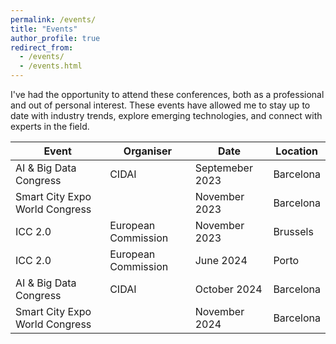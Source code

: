 ```yaml
---
permalink: /events/
title: "Events"
author_profile: true
redirect_from: 
  - /events/
  - /events.html
---
```


I've had the opportunity to attend these conferences, both as a professional and out of personal interest. These events have allowed me to stay up to date with industry trends, explore emerging technologies, and connect with experts in the field.  

| Event                          | Organiser                | Date                     | Location            |
|--------------------------------|--------------------------|--------------------------|---------------------|
| AI & Big Data Congress         | CIDAI                    | Septemeber 2023          | Barcelona           |
| Smart City Expo World Congress |                          | November 2023            | Barcelona           |
| ICC 2.0                        | European Commission      | November 2023            | Brussels            |
| ICC 2.0                        | European Commission      | June 2024                | Porto               |
| AI & Big Data Congress         | CIDAI                    | October 2024             | Barcelona           |
| Smart City Expo World Congress |                          | November 2024            | Barcelona           |
